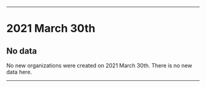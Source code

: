 
***

# 2021 March 30th

## No data

No new organizations were created on 2021 March 30th. There is no new data here.

***
